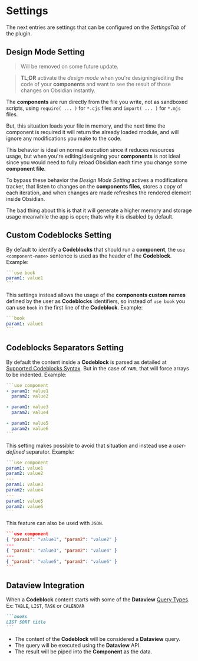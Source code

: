# Settings

The next entries are settings that can be configured on the _SettingsTab_ of the plugin.

## Design Mode Setting

> Will be removed on some future update.

> **TL;DR** activate the _design mode_ when you're designing/editing the code of your **components** and want to see the result of those changes on Obsidian instantly.

The **components** are run directly from the file you write, not as sandboxed scripts, using `require( ... )` for `*.cjs` files and `import( ... )` for `*.mjs` files.

But, this situation loads your file in memory, and the next time the component is required it will return the already loaded module, and will ignore any modifications you make to the code.

This behavior is ideal on normal execution since it reduces resources usage, but when you're editing/designing your **components** is not ideal since you would need to fully reload Obsidian each time you change some **component file**.

To bypass these behavior the _Design Mode Setting_ actives a modifications tracker, that listen to changes on the **components files**, stores a copy of each iteration, and when changes are made refreshes the rendered element inside Obsidian.

The bad thing about this is that it will generate a higher memory and storage usage meanwhile the app is open; thats why it is disabled by default.

## Custom Codeblocks Setting

By default to identify a **Codeblocks** that should run a **component**, the `use <component-name>` sentence is used as the header of the **Codeblock**. Example:

````yaml
```use book
param1: value1
```
````

This settings instead allows the usage of the **components custom names** defined by the user as **Codeblocks** identifiers, so instead of `use book` you can use `book` in the first line of the **Codeblock**. Example:

````yaml
```book
param1: value1
```
````

## Codeblocks Separators Setting

By default the content inside a **Codeblock** is parsed as detailed at [Supported Codeblocks Syntax](./usage.md#supported-codeblocks-syntax). But in the case of `YAML` that will force arrays to be indented. Example:

````yaml
```use component
- param1: value1
  param2: value2

- param1: value3
  param2: value4

- param1: value5
  param2: value6
```
````

This setting makes possible to avoid that situation and instead use a _user-defined_ separator. Example:

````yaml
```use component
param1: value1
param2: value2
---
param1: value3
param2: value4
---
param1: value5
param2: value6
```
````

This feature can also be used with `JSON`.

````json
```use component
{ "param1": "value1", "param2": "value2" }
---
{ "param1": "value3", "param2": "value4" }
---
{ "param1": "value5", "param2": "value6" }
```
````

## Dataview Integration

When a **Codeblock** content starts with some of the **Dataview** [Query Types](https://blacksmithgu.github.io/obsidian-dataview/queries/query-types). Ex: `TABLE`, `LIST`, `TASK` or `CALENDAR`

````md
```books
LIST SORT title
```
````

- The content of the **Codeblock** will be considered a **Dataview** query.
- The query will be executed using the **Dataview** API.
- The result will be piped into the **Component** as the data.
